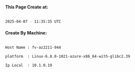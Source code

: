 
   
#### This Page Create at:

```bash

2025-04-07 - 11:35:35 UTC

```

#### Create By Machine:

```bash

Host Name : fv-az2211-944

platform  : Linux-6.8.0-1021-azure-x86_64-with-glibc2.39

Ip Local  : 10.1.0.19

```

